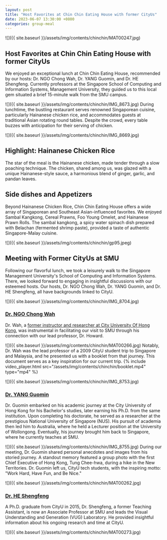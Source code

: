 ```yaml
---
layout: post
title: "Host Favorites at Chin Chin Eating House with former CityUs"
date: 2023-06-07 13:30:00 +0800
categories: group-meal
---
```


![]({{ site.baseurl }}/assets/img/contents/chinchin/MAT00247.jpg)
## Host Favorites at Chin Chin Eating House with former CityUs
We enjoyed an exceptional lunch at Chin Chin Eating House, recommended by our hosts: Dr. NGO Chong Wah, Dr. YANG Guomin, and Dr. HE Shengfeng. Currently professors at the Singapore School of Computing and Information Systems, Management University, they guided us to this local gem situated a brief 15-minute walk from the SMU campus.

![]({{ site.baseurl }}/assets/img/contents/chinchin/IMG_8673.jpg)
During lunchtime, the bustling restaurant serves renowned Singaporean cuisine, particularly Hainanese chicken rice, and accommodates guests at traditional Asian rotating round tables. Despite the crowd, every table buzzes with anticipation for their serving of chicken.

![]({{ site.baseurl }}/assets/img/contents/chinchin/IMG_8669.jpg)
## Highlight: Hainanese Chicken Rice
The star of the meal is the Hainanese chicken, made tender through a slow poaching technique. The chicken, shared among us, was glazed with a unique Hainanese-style sauce, a harmonious blend of ginger, garlic, and pandan leaves.

## Side dishes and Appetizers
Beyond Hainanese Chicken Rice, Chin Chin Eating House offers a wide array of Singaporean and Southeast Asian-influenced favorites. We enjoyed Sambal Kangkong, Cereal Prawns, Foo Young Omelet, and Hainanese Prawn Rolls. The sambal kangkong, a spicy water spinach dish prepared with Belachan (fermented shrimp paste), provided a taste of authentic Singapore-Malay cuisine.

![]({{ site.baseurl }}/assets/img/contents/chinchin/gp95.jpeg)
## Meeting with Former CityUs at SMU
Following our flavorful lunch, we took a leisurely walk to the Singapore Management University's School of Computing and Information Systems. There, we looked forward to engaging in insightful discussions with our esteemed hosts. Our hosts, Dr. NGO Chong Wah, Dr. YANG Guomin, and Dr. HE Shengfeng, all have backgrounds linked to CityU.

![]({{ site.baseurl }}/assets/img/contents/chinchin/IMG_8704.jpg)
### [Dr. NGO Chong Wah](https://faculty.smu.edu.sg/profile/ngo-chong-wah-601)
Dr. Wah, a [former instructor and researcher at City University Of Hong Kong](https://scholars.cityu.edu.hk/en/persons/chong-wah-ngo(340b6e9c-7062-4cf6-8996-a7aa0fcd6c61).html), was instrumental in facilitating our visit to SMU through his connection with our lead professor, Dr. Howard. 

![]({{ site.baseurl }}/assets/img/contents/chinchin/MAT00266.jpg)
Notably, Dr. Wah was the lead professor of a 2009 CityU student trip to Singapore and Malaysia, and he presented us with a booklet from that journey. This document serves as a key inspiration for our current trip.
{% include video_player.html src="/assets/img/contents/chinchin/booklet.mp4" type="mp4" %}

![]({{ site.baseurl }}/assets/img/contents/chinchin/IMG_8753.jpg)
### [Dr. YANG Guomin](https://faculty.smu.edu.sg/profile/yang-guomin-6571)
Dr. Guomin embarked on his academic journey at the City University of Hong Kong for his Bachelor's studies, later earning his Ph.D. from the same institution. Upon completing his doctorate, he served as a researcher at the prestigious National University of Singapore (NUS). His pursuit of academia then led him to Australia, where he held a Lecturer position at the University of Wollongong. Eventually, his journey brought him back to Singapore, where he currently teaches at SMU.

![]({{ site.baseurl }}/assets/img/contents/chinchin/IMG_8755.jpg)
During our meeting, Dr. Guomin shared personal anecdotes and images from his storied journey. A standout memory featured a group photo with the first Chief Executive of Hong Kong, Tung Chee-hwa, during a hike in the New Territories. Dr. Guomin left us, CityU tech students, with the inspiring motto: "Work Hard, Have Fun, and Be Nice."

![]({{ site.baseurl }}/assets/img/contents/chinchin/MAT00262.jpg)
### [Dr. HE Shengfeng](https://faculty.smu.edu.sg/profile/he-shengfeng-7261)
A Ph.D. graduate from CityU in 2015, Dr. Shengfeng, a former Teaching Assistant, is now an Associate Professor at SMU and leads the Visual Understanding and Generation (VUG) Laboratory. He provided insightful information about his ongoing research and time at CityU.

![]({{ site.baseurl }}/assets/img/contents/chinchin/MAT00273.jpg)
